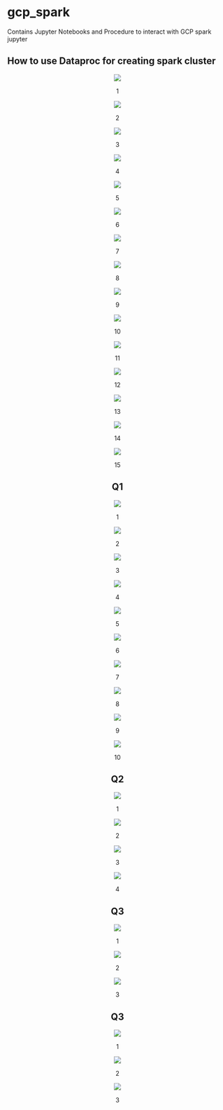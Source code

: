 # gcp_spark
Contains Jupyter Notebooks and  Procedure to interact with GCP spark jupyter 


## How to use Dataproc for creating spark cluster

<div align="center">
<img src="/img/1.Dataproc/1.png">
<p>1</p>

<div align="center">
<img src="/img/1.Dataproc/2.png">
<p>2</p>

<div align="center">
<img src="/img/1.Dataproc/3.png">
<p>3</p>

<div align="center">
<img src="/img/1.Dataproc/4.png">
<p>4</p>

<div align="center">
<img src="/img/1.Dataproc/5.png">
<p>5</p>

<div align="center">
<img src="/img/1.Dataproc/6.png">
<p>6</p>

<div align="center">
<img src="/img/1.Dataproc/7.png">
<p>7</p>

<div align="center">
<img src="/img/1.Dataproc/8.png">
<p>8</p>

<div align="center">
<img src="/img/1.Dataproc/9.png">
<p>9</p>

<div align="center">
<img src="/img/1.Dataproc/10.png">
<p>10</p>

<div align="center">
<img src="/img/1.Dataproc/11.png">
<p>11</p>

<div align="center">
<img src="/img/1.Dataproc/12.png">
<p>12</p>

<div align="center">
<img src="/img/1.Dataproc/13.png">
<p>13</p>

<div align="center">
<img src="/img/1.Dataproc/14.png">
<p>14</p>

<div align="center">
<img src="/img/Q1/15.png">
<p>15</p>

## Q1

<div align="center">
<img src="/img/Q1/1.png">
<p>1</p>

<div align="center">
<img src="/img/Q1/2.png">
<p>2</p>

<div align="center">
<img src="/img/Q1/3.png">
<p>3</p>

<div align="center">
<img src="/img/Q1/4.png">
<p>4</p>

<div align="center">
<img src="/img/Q1/5.png">
<p>5</p>

<div align="center">
<img src="/img/Q1/6.png">
<p>6</p>

<div align="center">
<img src="/img/Q1/7.png">
<p>7</p>

<div align="center">
<img src="/img/Q1/8.png">
<p>8</p>

<div align="center">
<img src="/img/Q1/9.png">
<p>9</p>

<div align="center">
<img src="/img/Q1/10.png">
<p>10</p>

## Q2

<div align="center">
<img src="/img/Q2/1.png">
<p>1</p>

<div align="center">
<img src="/img/Q2/2.png">
<p>2</p>


<div align="center">
<img src="/img/Q2/3.png">
<p>3</p>

<div align="center">
<img src="/img/Q2/4.png">
<p>4</p>

## Q3

<div align="center">
<img src="/img/Q3/1.png">
<p>1</p>

<div align="center">
<img src="/img/Q3/2.png">
<p>2</p>

<div align="center">
<img src="/img/Q3/3.png">
<p>3</p>

## Q3

<div align="center">
<img src="/img/Q4/1.png">
<p>1</p>

<div align="center">
<img src="/img/Q4/2.png">
<p>2</p>

<div align="center">
<img src="/img/Q4/3.png">
<p>3</p>
